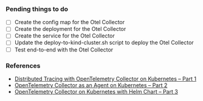 ### Pending things to do

-   [ ] Create the config map for the Otel Collector
-   [ ] Create the deployment for the Otel Collector
-   [ ] Create the service for the Otel Collector
-   [ ] Update the deploy-to-kind-cluster.sh script to deploy the Otel Collector
-   [ ] Test end-to-end with the Otel Collector

### References

-   [Distributed Tracing with OpenTelemetry Collector on Kubernetes – Part 1](https://www.aspecto.io/blog/distributed-tracing-with-opentelemetry-collector-on-kubernetes/)
-   [OpenTelemetry Collector as an Agent on Kubernetes – Part 2](https://www.aspecto.io/blog/opentelemetry-collector-agent-on-kubernetes/)
-   [OpenTelemetry Collector on Kubernetes with Helm Chart – Part 3](https://www.aspecto.io/blog/opentelemetry-collector-on-kubernetes-with-helm-chart-part-3/)
